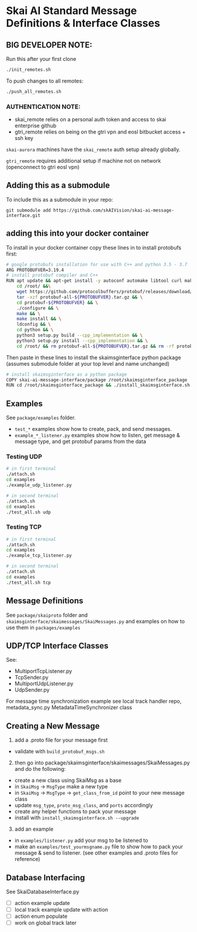 # Skai AI Standard Message Definitions & Interface Classes

## **BIG DEVELOPER NOTE**:

Run this after your first clone 
```bash
./init_remotes.sh
```

To push changes to all remotes:
```bash
./push_all_remotes.sh
```

### AUTHENTICATION NOTE: 
- skai_remote relies on a personal auth token and access to skai enterprise github
- gtri_remote relies on being on the gtri vpn and eosl bitbucket access + ssh key

`skai-aurora` machines have the `skai_remote` auth setup already globally. 

`gtri_remote` requires additional setup if machine not on network (openconnect to gtri eosl vpn)

## Adding this as a submodule

To include this as a submodule in your repo: 
```
git submodule add https://github.com/skAIVision/skai-ai-message-interface.git
```


## adding this into your docker container 

To install in your docker container copy these lines in to install protobufs first:
```bash
# google protobufs installation for use with C++ and python 3.5 - 3.7
ARG PROTOBUFVER=3.19.4
# install protobuf compiler and C++
RUN apt update && apt-get install -y autoconf automake libtool curl make g++ unzip && \
    cd /root/ &&\
    wget https://github.com/protocolbuffers/protobuf/releases/download/v3.19.4/protobuf-all-${PROTOBUFVER}.tar.gz && \
    tar -xzf protobuf-all-${PROTOBUFVER}.tar.gz && \
    cd protobuf-${PROTOBUFVER} && \
    ./configure && \
    make && \
    make install && \
    ldconfig && \
    cd python && \
    python3 setup.py build --cpp_implementation && \
    python3 setup.py install --cpp_implementation && \
    cd /root/ && rm protobuf-all-${PROTOBUFVER}.tar.gz && rm -rf protobuf-${PROTOBUFVER}
```

Then paste in these lines to install the skaimsginterface python package (assumes submodule folder at your top level and name unchanged)
```bash
# install skaimsginterface as a python package
COPY skai-ai-message-interface/package /root/skaimsginterface_package
RUN cd /root/skaimsginterface_package && ./install_skaimsginterface.sh
```

## Examples
See `package/examples` folder.

- `test_*` examples show how to create, pack, and send messages.
- `example_*_listener.py` examples show how to listen, get message & message type, and get protobuf params from the data

### Testing UDP
```bash
# in first terminal
./attach.sh
cd examples
./example_udp_listener.py

# in second terminal
./attach.sh
cd examples
./test_all.sh udp
```

### Testing TCP
```bash
# in first terminal
./attach.sh
cd examples
./example_tcp_listener.py

# in second terminal
./attach.sh
cd examples
./test_all.sh tcp
```

## Message Definitions

See `package/skaiproto` folder and `skaimsginterface/skaimessages/SkaiMessages.py` and examples on how to use them in `packages/examples`

## UDP/TCP Interface Classes
See: 
- MultiportTcpListener.py
- TcpSender.py
- MultiportUdpListener.py
- UdpSender.py

For message time synchronization example see local track handler repo, metadata_sync.py MetadataTimeSynchronizer class

## Creating a New Message

1. add a .proto file for your message first
  - validate with `build_protobuf_msgs.sh`
2. then go into package/skaimsginterface/skaimessages/SkaiMessages.py and do the following:
  - create a new class using SkaiMsg as a base
  - in `SkaiMsg` -> `MsgType` make a new type
  - in `SkaiMsg` -> `MsgType` -> `get_class_from_id` point to your new message class
  - update `msg_type`, `proto_msg_class`, and `ports` accordingly 
  - create any helper functions to pack your message
  - install with `install_skaimsginterface.sh --upgrade`
3. add an example
  - in `examples/listener.py` add your msg to be listened to
  - make an `examples/test_yourmsgname.py` file to show how to pack your message & send to listener. (see other examples and .proto files for reference)

## Database Interfacing
See SkaiDatabaseInterface.py

- [ ] action example update
- [ ] local track example update with action
- [ ] action enum populate
- [ ] work on global track later
